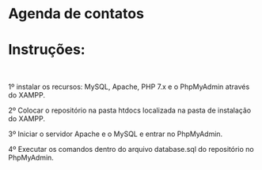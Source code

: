 # Agenda de contatos

# Instruções:
<br>

1º instalar os recursos: MySQL, Apache, PHP 7.x e o PhpMyAdmin através do XAMPP.


2º Colocar o repositório na pasta htdocs localizada na pasta de instalação do XAMPP.

3º Iniciar o servidor Apache e o MySQL e entrar no PhpMyAdmin.

4º Executar os comandos dentro do arquivo database.sql do repositório no PhpMyAdmin.
